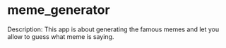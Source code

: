 # meme_generator

Description: This app is about generating the famous memes and let you allow to guess what meme is saying.
